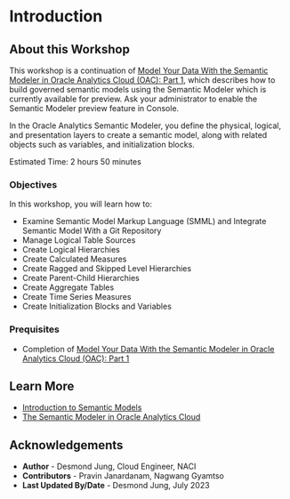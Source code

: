 # Introduction

## About this Workshop

This workshop is a continuation of [Model Your Data With the Semantic Modeler in Oracle Analytics Cloud (OAC): Part 1](https://apexapps.oracle.com/pls/apex/r/dbpm/livelabs/view-workshop?wid=3566&clear=RR,180&session=107559302574644), which describes how to build governed semantic models using the Semantic Modeler which is currently available for preview. Ask your administrator to enable the Semantic Modeler preview feature in Console.

In the Oracle Analytics Semantic Modeler, you define the physical, logical, and presentation layers to create a semantic model, along with related objects such as variables, and initialization blocks.

Estimated Time: 2 hours 50 minutes

### Objectives

In this workshop, you will learn how to:
* Examine Semantic Model Markup Language (SMML) and Integrate Semantic Model With a Git Repository
* Manage Logical Table Sources
* Create Logical Hierarchies
* Create Calculated Measures
* Create Ragged and Skipped Level Hierarchies
* Create Parent-Child Hierarchies
* Create Aggregate Tables
* Create Time Series Measures
* Create Initialization Blocks and Variables

### Prequisites

* Completion of [Model Your Data With the Semantic Modeler in Oracle Analytics Cloud (OAC): Part 1](https://apexapps.oracle.com/pls/apex/r/dbpm/livelabs/view-workshop?wid=3566&clear=RR,180&session=107559302574644)


## Learn More
* [Introduction to Semantic Models](https://docs.oracle.com/en/cloud/paas/analytics-cloud/acmdg/introduction-semantic-models.html)
* [The Semantic Modeler in Oracle Analytics Cloud](https://blogs.oracle.com/analytics/post/the-semantic-modeler-in-oracle-analytics-cloud)

## Acknowledgements
* **Author** - Desmond Jung, Cloud Engineer, NACI
* **Contributors** - Pravin Janardanam, Nagwang Gyamtso
* **Last Updated By/Date** - Desmond Jung, July 2023

